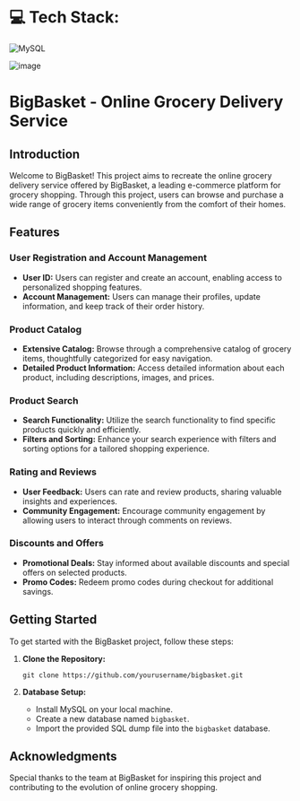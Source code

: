 # 💻 Tech Stack:  
![MySQL](https://img.shields.io/badge/mysql-%2300000f.svg?style=for-the-badge&logo=mysql&logoColor=white) 

![image](https://github.com/nitinkc1/SQL_Big_basket_project/assets/130339748/6823a2d7-9f77-4a59-90a7-e2dc451ea30e)


# BigBasket - Online Grocery Delivery Service

## Introduction

Welcome to BigBasket! This project aims to recreate the online grocery delivery service offered by BigBasket, a leading e-commerce platform for grocery shopping. Through this project, users can browse and purchase a wide range of grocery items conveniently from the comfort of their homes.

## Features

### User Registration and Account Management
- **User ID:** Users can register and create an account, enabling access to personalized shopping features.
- **Account Management:** Users can manage their profiles, update information, and keep track of their order history.

### Product Catalog
- **Extensive Catalog:** Browse through a comprehensive catalog of grocery items, thoughtfully categorized for easy navigation.
- **Detailed Product Information:** Access detailed information about each product, including descriptions, images, and prices.

### Product Search
- **Search Functionality:** Utilize the search functionality to find specific products quickly and efficiently.
- **Filters and Sorting:** Enhance your search experience with filters and sorting options for a tailored shopping experience.

### Rating and Reviews
- **User Feedback:** Users can rate and review products, sharing valuable insights and experiences.
- **Community Engagement:** Encourage community engagement by allowing users to interact through comments on reviews.

### Discounts and Offers
- **Promotional Deals:** Stay informed about available discounts and special offers on selected products.
- **Promo Codes:** Redeem promo codes during checkout for additional savings.

## Getting Started
To get started with the BigBasket project, follow these steps:

1. **Clone the Repository:**
   ```
   git clone https://github.com/yourusername/bigbasket.git
   ```

2. **Database Setup:**
   - Install MySQL on your local machine.
   - Create a new database named `bigbasket`.
   - Import the provided SQL dump file into the `bigbasket` database.


## Acknowledgments
Special thanks to the team at BigBasket for inspiring this project and contributing to the evolution of online grocery shopping.

